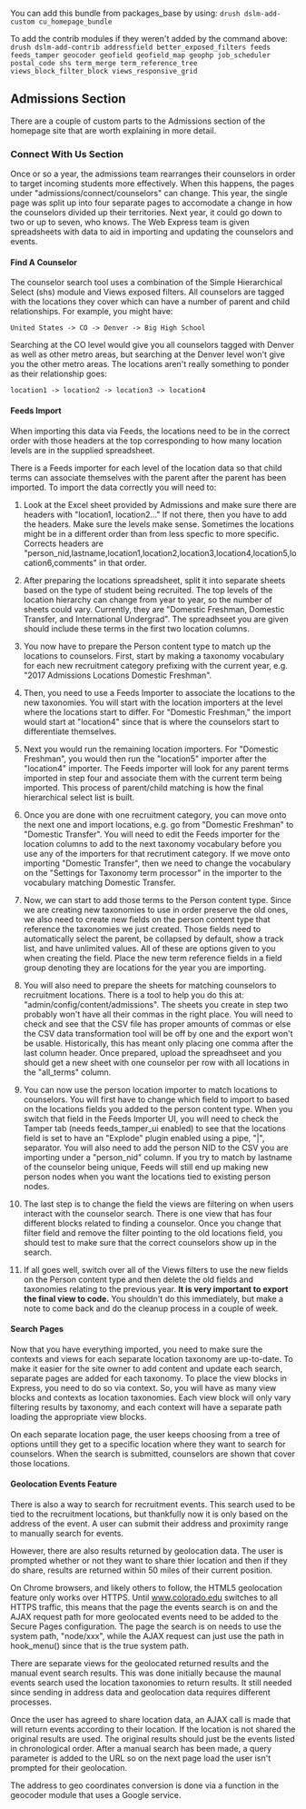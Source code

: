 
You can add this bundle from packages_base by using: 
`drush dslm-add-custom cu_homepage_bundle`

To add the contrib modules if they weren't added by the command above:
`drush dslm-add-contrib addressfield better_exposed_filters feeds feeds_tamper geocoder geofield geofield_map geophp job_scheduler postal_code shs term_merge term_reference_tree views_block_filter_block views_responsive_grid`

## Admissions Section

There are a couple of custom parts to the Admissions section of the homepage site that are worth explaining in more detail. 

### Connect With Us Section

Once or so a year, the admissions team rearranges their counselors in order to target incoming students more effectively. When this happens, the pages under "admissions/connect/counselors" can change. This year, the single page was split up into four separate pages to accomodate a change in how the counselors divided up their territories. Next year, it could go down to two or up to seven, who knows. The Web Express team is given spreadsheets with data to aid in importing and updating the counselors and events.

#### Find A Counselor

The counselor search tool uses a combination of the Simple Hierarchical Select (shs) module and Views exposed filters. All counselors are tagged with the locations they cover which can have a number of parent and child relationships. For example, you might have:

`United States -> CO -> Denver -> Big High School`

Searching at the CO level would give you all counselors tagged with Denver as well as other metro areas, but searching at the Denver level won't give you the other metro areas. The locations aren't really something to ponder as their relationship goes:

`location1 -> location2 -> location3 -> location4`

#### Feeds Import

When importing this data via Feeds, the locations need to be in the correct order with those headers at the top corresponding to how many location levels are in the supplied spreadsheet. 

There is a Feeds importer for each level of the location data so that child terms can associate themselves with the parent after the parent has been imported. To import the data correctly you will need to:
1. Look at the Excel sheet provided by Admissions and make sure there are headers with "location1, location2..." If not there, then you have to add the headers. Make sure the levels make sense. Sometimes the locations might be in a different order than from less specfic to more specific. Corrects headers are "person_nid,lastname,location1,location2,location3,location4,location5,location6,comments" in that order. 

2. After preparing the locations spreadsheet, split it into separate sheets based on the type of student being recruited. The top levels of the location hierarchy can change from year to year, so the number of sheets could vary. Currently, they are "Domestic Freshman, Domestic Transfer, and International Undergrad". The spreadhseet you are given should include these terms in the first two location columns.

3. You now have to prepare the Person content type to match up the locations to counselors. First, start by making a taxonomy vocabulary for each new recruitment category prefixing with the current year, e.g. "2017 Admissions Locations Domestic Freshman".

4. Then, you need to use a Feeds Importer to associate the locations to the new taxonomies. You will start with the location importers at the level where the locations start to differ. For "Domestic Freshman," the import would start at "location4" since that is where the counselors start to differentiate themselves.

5. Next you would run the remaining location importers. For "Domestic Freshman", you would then run the "location5" importer after the "location4" importer. The Feeds importer will look for any parent terms imported in step four and associate them with the current term being imported. This process of parent/child matching is how the final hierarchical select list is built.

6. Once you are done with one recruitment category, you can move onto the next one and import locations, e.g. go from "Domestic Freshman" to "Domestic Transfer". You will need to edit the Feeds importer for the location columns to add to the next taxonomy vocabulary before you use any of the importers for that recrutiment category. If we move onto importing "Domestic Transfer", then we need to change the vocabulary on the "Settings for Taxonomy term processor" in the importer to the vocabulary matching Domestic Transfer.

7. Now, we can start to add those terms to the Person content type. Since we are creating new taxonomies to use in order preserve the old ones, we also need to create new fields on the person content type that reference the taxonomies we just created. Those fields need to automatically select the parent, be collapsed by default, show a track list, and have unlimited values. All of these are options given to you when creating the field. Place the new term reference fields in a field group denoting they are locations for the year you are importing.  

8. You will also need to prepare the sheets for matching counselors to recruitment locations. There is a tool to help you do this at: "admin/config/content/admissions". The sheets you create in step two probably won't have all their commas in the right place. You will need to check and see that the CSV file has proper amounts of commas or else the CSV data transformation tool will be off by one and the export won't be usable. Historically, this has meant only placing one comma after the last column header. Once prepared, upload the spreadhseet and you should get a new sheet with one counselor per row with all locations in the "all_terms" column.  

9. You can now use the person location importer to match locations to counselors. You will first have to change which field to import to based on the locations fields you added to the person content type. When you switch that field in the Feeds Importer UI, you will need to check the Tamper tab (needs feeds_tamper_ui enabled) to see that the locations field is set to have an "Explode" plugin enabled using a pipe, "|", separator. You will also need to add the person NID to the CSV you are importing under a "person_nid" column. If you try to match by lastname of the counselor being unique, Feeds will still end up making new person nodes when you want the locations tied to existing person nodes.  

10. The last step is to change the field the views are filtering on when users interact with the counselor search. There is one view that has four different blocks related to finding a counselor. Once you change that filter field and remove the filter pointing to the old locations field, you should test to make sure that the correct counselors show up in the search. 

11. If all goes well, switch over all of the Views filters to use the new fields on the Person content type and then delete the old fields and taxonomies relating to the previous year. **It is very important to export the final view to code.** You shouldn't do this immediately, but make a note to come back and do the cleanup process in a couple of week. 

#### Search Pages

Now that you have everything imported, you need to make sure the contexts and views for each separate location taxonomy are up-to-date. To make it easier for the site owner to add content and update each search, separate pages are added for each taxonomy. To place the view blocks in Express, you need to do so via context. So, you will have as many view blocks and contexts as location taxonomies. Each view block will only vary filtering results by taxonomy, and each context will have a separate path loading the appropriate view blocks. 

On each separate location page, the user keeps choosing from a tree of options untill they get to a specific location where they want to search for counselors. When the search is submitted, counselors are shown that cover those locations.  

#### Geolocation Events Feature

There is also a way to search for recruitment events. This search used to be tied to the recruitment locations, but thankfully now it is only based on the address of the event. A user can submit their address and proximity range to manually search for events.

However, there are also results returned by geolocation data. The user is prompted whether or not they want to share thier location and then if they do share, results are returned within 50 miles of their current position. 

On Chrome browsers, and likely others to follow, the HTML5 geolocation feature only works over HTTPS. Until www.colorado.edu switches to all HTTPS traffic, this means that the page the events search is on and the AJAX request path for more geolocated events need to be added to the Secure Pages configuration. The page the search is on needs to use the system path, "node/xxx", while the AJAX request can just use the path in hook_menu() since that is the true system path.

There are separate views for the geolocated returned results and the manual event search results. This was done initially because the maunal events search used the location taxonomies to return results. It still needed since sending in address data and geolocation data requires different processes. 

Once the user has agreed to share location data, an AJAX call is made that will return events according to their location. If the location is not shared the original results are used. The original results should just be the events listed in chronological order. After a manual search has been made, a query parameter is added to the URL so on the next page load the user isn't prompted for their geolocation. 

The address to geo coordinates conversion is done via a function in the geocoder module that uses a Google service.
